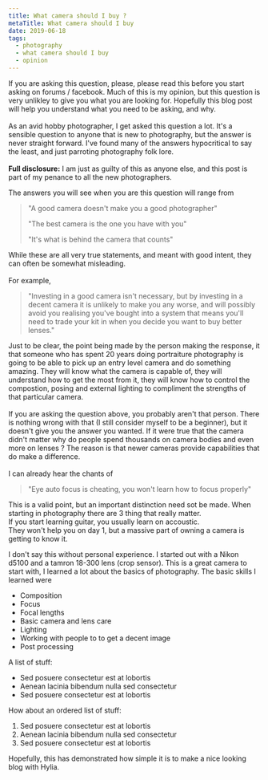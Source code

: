 ```yaml
---
title: What camera should I buy ?
metaTitle: What camera should I buy
date: 2019-06-18
tags:
  - photography
  - what camera should I buy
  - opinion
---
```

If you are asking this question, please, please read this before you start asking on forums / facebook. Much of this is my opinion, but this question is very unlikley to give you what you are looking for. Hopefully this blog post will help you understand what you need to be asking, and why. \
\
As an avid hobby photographer, I get asked this question a lot. It's a sensible question to anyone that is new to photography, but the answer is never straight forward. I've found many of the answers hypocritical to say the least, and just parroting photography folk lore. \
\
**Full disclosure:** I am just as guilty of this as anyone else, and this post is part of my penance to all the new photographers.

The answers you will see when you are this question will range from 

> "A good camera doesn't make you a good photographer"
>
> "The best camera is the one you have with you"
>
> "It's what is behind the camera that counts"





While these are all very true statements, and meant with good intent, they can often be somewhat misleading. \
\
For example, 



> "Investing in a good camera isn't necessary, but by investing in a decent camera it is unlikely to make you any worse, and will possibly avoid you realising you've bought into a system that means you'll need to trade your kit in when you decide you want to buy better lenses."
>
>

Just to be clear, the point being made by the person making the response, it that someone who has spent 20 years doing portraiture photography is going to be able to pick up an entry level camera and do something amazing. They will know what the camera is capable of, they will understand how to get the most from it, they will know how to control the compostion, posing and external lighting to compliment the strengths of that particular camera. \
\
If you are asking the question above, you probably aren't that person. There is nothing wrong with that (I still consider myself to be a beginner), but it doesn't give you the answer you wanted. If it were true that the camera didn't matter why do people spend thousands on camera bodies and even more on lenses ? The reason is that newer cameras provide capabilities that do make a difference. \
\
I can already hear the chants of

> "Eye auto focus is cheating, you won't learn how to focus properly"

This is a valid point, but an important distinction need sot be made. When starting in photography there are 3 thing that really matter.\
 If you start learning guitar, you usually learn on accoustic. \
They won't help you on day 1, but a massive part of owning a camera is getting to know it. 

I don't say this without personal experience. I started out with a Nikon d5100 and a tamron 18-300 lens (crop sensor). This is a great camera to start with, I learned a lot about the basics of photography. The basic skills I learned were

* Composition
* Focus
* Focal lengths
* Basic camera and lens care
* Lighting
* Working with people to to get a decent image
* Post processing

>

A list of stuff:

* Sed posuere consectetur est at lobortis
* Aenean lacinia bibendum nulla sed consectetur
* Sed posuere consectetur est at lobortis

How about an ordered list of stuff:

1. Sed posuere consectetur est at lobortis
2. Aenean lacinia bibendum nulla sed consectetur
3. Sed posuere consectetur est at lobortis

Hopefully, this has demonstrated how simple it is to make a nice looking blog with Hylia.
